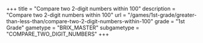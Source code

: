 +++
title = "Compare two 2-digit numbers within 100"
description = "Compare two 2-digit numbers within 100"
url = "/games/1st-grade/greater-than-less-than/compare-two-2-digit-numbers-within-100"
grade = "1st Grade"
gametype = "BRIX_MASTER"
subgametype = "COMPARE_TWO_DIGIT_NUMBERS"
+++